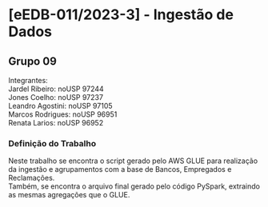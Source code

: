 # [eEDB-011/2023-3] - Ingestão de Dados

## Grupo 09
Integrantes: <br />
Jardel Ribeiro: noUSP 97244 <br />
Jones Coelho: noUSP 97237 <br />
Leandro Agostini: noUSP 97105 <br />
Marcos Rodrigues: noUSP 96951 <br />
Renata Larios: noUSP 96952 <br />

### Definição do Trabalho
Neste trabalho se encontra o script gerado pelo AWS GLUE para realização da ingestão e agrupamentos com a base de Bancos, Empregados e Reclamações. <br />
Também, se encontra o arquivo final gerado pelo código PySpark, extraindo as mesmas agregações que o GLUE.